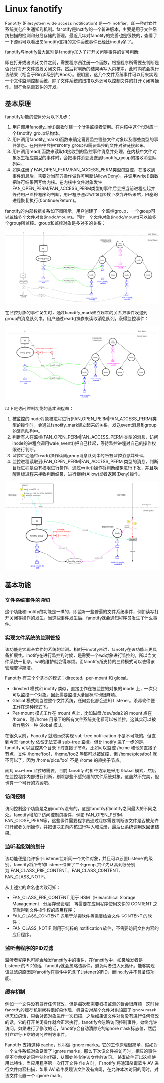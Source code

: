 # Linux fanotify

Fanotify (Filesystem wide access notification) 是一个 notifier，即一种对文件系统变化产生通知的机制。fanotify是inotify的一个新进版本，主要是用于文件系统扫描的检测和分层存储的管理。最近几年对fanotify的完善也是很快的，查看了一下源码可以看出来fanotify支持的文件系统事件已经比inotify多了。

fanotify与inotify最大区别是fanotify加入了打开关闭等事件的许可判断:

即在打开或者关闭文件之前，需要程序员注册一个函数，根据程序所需要去判断是否允许打开文件或者关闭文件，然后将判断的结果再写入内核中，此时内核会执行该结果（相当于Ring0级别的Hook）。很明显，这几个文件系统事件可以用来实现一个文件监测控制系统，除了文件系统的扫描以外还可以控制文件的打开关闭等操作。很符合杀毒软件的开发。

## 基本原理
fanotify功能的使用分为以下几步：
1. 用户调用fanotify_init()函数创建一个fd供监控者使用。在内核中这个fd对应一个fsnotify_group结构体。
2. 用户调用fanotify_mark()函数来确定需要监控哪些文件对象以及哪些类型的事件消息。在内核中会把fsnotify_group和需要监控的文件对象链接起来。
3. 用户调用read()函数来读取fd接收到的监控事件消息并处理。在内核中文件对象发生相应类型的事件时，会把事件消息发送到fsnotify_group的接收消息队列中。
4. 如果注册了FAN_OPEN_PERM/FAN_ACCESS_PERM类型的监控，在接收到事件消息后，需要对当前的操作做许可判断(Allow/Deny)，并调用write()函数把许可结果回写给内核。在内核中文件对象发生FAN_OPEN_PERM/FAN_ACCESS_PERM类型的事件后会把当前进程挂起并等待用户监控程序的判断，用户程序通过write()函数下发允许结果后，阻塞的进程恢复执行(Continue/Return)。

fanotify的内部数据关系如下图所示，用户创建了一个监控group，一个group可以监控多个文件对象(inode/mount)。同时一个文件对象(inode/mount)可以被多个group所监控。group和监控对象是多对多的关系：

![picture 0](../images/d73ad1c64ee18767e25f4936f7007c765fed3a3129a3bbdf0f1d3000a930246c.png)  

在监控对象的事件发生时，通过fsnotify_mark建立起来的关系把事件发送到group的消息队列中。用户通过read()操作来读取消息队列，获得监控事件：

![picture 1](../images/163e8908bf70de3d0c663b063fbde961d072b909bd6cad44a75528fa2a2ee5ed.png)  

以下是访问控制功能的基本流程图：
1. 被监控的inode对象被进程进行(FAN_OPEN_PERM|FAN_ACCESS_PERM)类型的操作时，会通过fsnotify_mark建立起来的关系，发送event消息到group的消息队列中。
2. 判断有人在监控(FAN_OPEN_PERM|FAN_ACCESS_PERM)类型的消息，访问inode的进程会调用waie_event()把自己挂起，等待监控进程对自己的操作权限进行判断。
3. 监控进程通过read()操作读到group消息队列中的所有监控消息并处理。
4. 监控进程读取到(FAN_OPEN_PERM|FAN_ACCESS_PERM)类型的消息，判断目标进程是否有权限进行操作，通过write()操作将判断结果进行下发，并且唤醒目标进程来接收判断结果，进行继续(Allow)或者返回(Deny)操作。

![picture 2](../images/9d1e53886a6813c3b7a4bbac7686f69ff0de9ce873362c6d848af8f39e28c12f.png)  

## 基本功能

### 文件系统事件的通知
这个功能和inotify的功能是一样的，即监听一些普遍的文件系统事件，例如读写打开关闭等操作的发生。当这些事件发生后，fanotify就会通知程序员发生了什么事件。

### 实现文件系统的监测管控
该功能是实现全文件的系统的监测。相对于inotify来讲，fanotify在该功能上更具备扩展性。inotify在进行监控的时候，是需要一个wd对象进行监控的，所以当文件系统一复杂，wd的维护就变得麻烦。而fanotify所支持的三种模式可以使得该管理变得简洁。

Fanotify 有三个个基本的模式：directed，per-mount 和 global。
* directed 模式和 inotify 类似，直接工作在被监控的对象的 inode 上，一次只可以监控一个对象。因此需要监控大量目标时也很麻烦。
* Global 模式则监控整个文件系统，任何变化都会通知 Listener。杀毒软件便工作在这种模式下。
* Per-mount 模式工作在 mount 点上，比如磁盘 /dev/sda2 的 mount 点在 /home，则 /home 目录下的所有文件系统变化都可以被监控，这其实可以被看作另外一种 Global 模式。

在很久以前，Fanotify 就暗示说实现 sub-tree notification 不是不可能的，但直到今天 fanotify 依然无法支持 sub-tree 监控。但比 inotify 进了一步的是，fanotify 可以监控某个目录下的直接子节点。比如可以监控 /home 和他的直接子节点，文件 /home/foo1，/home/foo2 等都可以被监控，但 /home/pics/foo1 就不可以了，因为 /home/pics/foo1 不是 /home 的直接子节点。

面对 sub-tree 监控的需要，目前 fanotify 的折中方案是采用 Global 模式，然后在监控程序内部进行判断，剔除那些不感兴趣的文件系统对象。这虽然不完美，但也算一个可行的方案吧。

### 访问控制
访问控制这个功能是之前inotify没有的，这是fanotify和inotify之间最大的不同之处。fanotify增加了访问控制的事件，例如:FAN_OPEN_PERM、FAN_CLOSE_PERM等，这些事件需要程序员通过程序需要判断该文件是否被允许打开或者关闭操作，并把该决策向内核进行写入和注册，最后让系统调用返回该结果。

### 监听者级别的划分
该功能便是允许多个Listener监听同一个文件对象，并且可以设置Listener的级别。fanotify将所有的Listener设置了三个group,其优先从高到低分别为:FAN_CLASS_PRE_CONTENT、FAN_CLASS_CONTENT、FAN_CLASS_NOTIF。

从上述宏的命名也大致可知：
* FAN_CLASS_PRE_CONTENT 用于 HSM（Hierarchical Storage Management - 分层存储管理） 等需要在应用程序使用文件的 CONTENT 之前就得到文件操作权的应用程序；
* FAN_CLASS_CONTENT 适用于杀毒软件等需要检查文件 CONTENT 的软件；
* FAN_CLASS_NOTIF 则用于纯粹的 notification 软件，不需要访问文件内容的应用程序。

### 监听者程序的PID过滤
监听者程序也可能会触发fanotify中的事件，在fanotify中，如果触发者是Listener的PID的话，fanotify就会忽略该事件，避免两者进入死循环。能够实现该过滤的原因是fanotify在事件中包含了Listener的PID，而inotify并不具备该功能。

### 缓存机制
例如一个文件没有进行任何修改，但是每次都需要扫描监测的话会很麻烦，这时候fanotify的缓存机制就有很好的体现，假设它对某个文件对象设置了ignore mask标志位的话，只会对该对象进行一次扫描，之后如果该文件对象没有进行任何修改的话，它的打开关闭操作就会正常执行，fanotify会忽略访问控制事件，始终允许访问。如果进行了修改的话，fanotify会自动清除它的ignore mask标志位，然后对它进行正常的访问控制等事件。

Fanotify 支持这种 cache，也叫做 ignore marks。它的工作原理很简单，假如对一个文件系统对象设置了 ignore marks，那么下次该文件被访问时，相应的事件便不会触发访问控制的代码，从而始终允许该文件的访问。
杀毒软件可以这样使用此特性，当应用程序第一次打开文件 file A 时，Fanotify 将通知杀毒软件 AV 进行文件内容扫描，如果 AV 软件发现该文件没有病毒，在允许本次访问的同时，对该文件设置一个 ignore mark。
